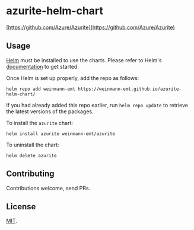 # azurite-helm-chart

[https://github.com/Azure/Azurite](https://github.com/Azure/Azurite)

## Usage

[Helm](https://helm.sh) must be installed to use the charts.
Please refer to Helm's [documentation](https://helm.sh/docs/) to get started.

Once Helm is set up properly, add the repo as follows:

    helm repo add weinmann-emt https://weinmann-emt.github.io/azurite-helm-chart/

If you had already added this repo earlier, run `helm repo update` to retrieve
the latest versions of the packages.

To install the `azurite` chart:

    helm install azurite weinmann-emt/azurite

To uninstall the chart:

    helm delete azurite

## Contributing

Contributions welcome, send PRs.

## License

[MIT](https://github.com/weinmann-emt/azurite-helm-chart/blob/gh-pages/LICENSE).
